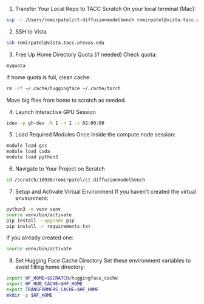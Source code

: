 1. Transfer Your Local Repo to TACC Scratch
On your local terminal (Mac):

```bash
scp -r /Users/romirpatel/ct-diffusionmodelbench romirpatel@vista.tacc.utexas.edu:/scratch/10936/romirpatel/
```

2. SSH to Vista
```bash
ssh romirpatel@vista.tacc.utexas.edu
```

3. Free Up Home Directory Quota (if needed)
Check quota:

```bash
myquota
```
If home quota is full, clean cache:

```bash
rm -rf ~/.cache/huggingface ~/.cache/torch
```
Move big files from home to scratch as needed.

4. Launch Interactive GPU Session
```bash
idev -p gh-dev -N 1 -n 1 -t 02:00:00
```

5. Load Required Modules
Once inside the compute node session:

```bash
module load gcc
module load cuda
module load python3
```

6. Navigate to Your Project on Scratch
```bash
cd /scratch/10936/romirpatel/ct-diffusionmodelbench
```

7. Setup and Activate Virtual Environment
If you haven't created the virtual environment:

```bash
python3 -m venv venv
source venv/bin/activate
pip install --upgrade pip
pip install -r requirements.txt
```
If you already created one:

```bash
source venv/bin/activate
```

8. Set Hugging Face Cache Directory
Set these environment variables to avoid filling home directory:

```bash
export HF_HOME=$SCRATCH/huggingface_cache
export HF_HUB_CACHE=$HF_HOME
export TRANSFORMERS_CACHE=$HF_HOME
mkdir -p $HF_HOME
```